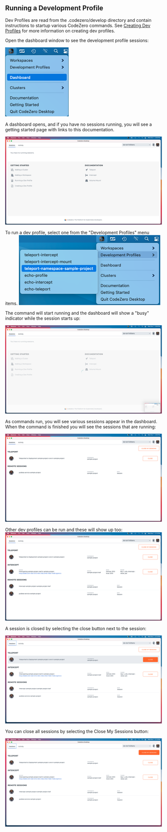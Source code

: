 ## Running a Development Profile

Dev Profiles are read from the .codezero/develop directory and contain instructions to startup various CodeZero commands.
See [Creating Dev Profiles](./running-a-dev-profile.md) for more information on creating dev profiles.


Open the dashboard window to see the development profile sessions:

![](../../_media/app/menu-dashboard.png)

A dashboard opens, and if you have no sessions running, you will see a getting started page with links to this documentation.

![](../../_media/app/dashboard-getting-started.png)

To run a dev profile, select one from the "Development Profiles" menu items.
![](../../_media/app/menu-dev-profile-run.png)

The command will start running and the dashboard will show a "busy" indicator while the session starts up:

![](../../_media/app/dashboard-empty-busy.png)

As commands run, you will see various sessions appear in the dashboard. When the command is finished you will see the 
sessions that are running:

![](../../_media/app/dashboard-teleport.png)

Other dev profiles can be run and these will show up too:
![](../../_media/app/dashboard-teleport-intercept.png)


A session is closed by selecting the close button next to the session:

![](../../_media/app/dashboard-close-teleport.png)

You can close all sessions by selecting the Close My Sessions button:

![](../../_media/app/dashboard-close-my-sessions.png)
